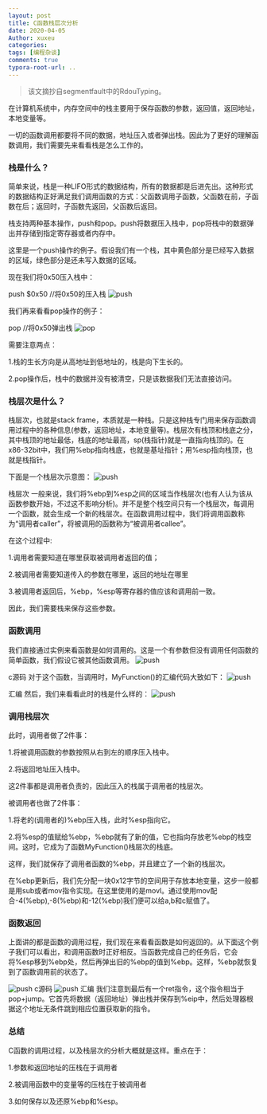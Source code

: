 ```yaml
---
layout: post
title: C函数栈层次分析
date: 2020-04-05
Author: xuxeu
categories: 
tags: [编程杂谈]
comments: true
typora-root-url: ..
---
```


> 该文摘抄自segmentfault中的RdouTyping。

在计算机系统中，内存空间中的栈主要用于保存函数的参数，返回值，返回地址，本地变量等。

一切的函数调用都要将不同的数据，地址压入或者弹出栈。因此为了更好的理解函数调用，我们需要先来看看栈是怎么工作的。

### 栈是什么？

简单来说，栈是一种LIFO形式的数据结构，所有的数据都是后进先出。这种形式的数据结构正好满足我们调用函数的方式：父函数调用子函数，父函数在前，子函数在后；返回时，子函数先返回，父函数后返回。

栈支持两种基本操作，push和pop。push将数据压入栈中，pop将栈中的数据弹出并存储到指定寄存器或者内存中。

这里是一个push操作的例子。假设我们有一个栈，其中黄色部分是已经写入数据的区域，绿色部分是还未写入数据的区域。

现在我们将0x50压入栈中：

push $0x50    //将0x50的压入栈
![push](/images/2020-04-05-c-func-stack/push.png)


我们再来看看pop操作的例子：

pop    //将0x50弹出栈
![pop](/images/2020-04-05-c-func-stack/pop.png)


需要注意两点：

1.栈的生长方向是从高地址到低地址的，栈是向下生长的。

2.pop操作后，栈中的数据并没有被清空，只是该数据我们无法直接访问。

### 栈层次是什么？

栈层次，也就是stack frame，本质就是一种栈。只是这种栈专门用来保存函数调用过程中的各种信息(参数，返回地址，本地变量等)。栈层次有栈顶和栈底之分，其中栈顶的地址最低，栈底的地址最高，sp(栈指针)就是一直指向栈顶的。在x86-32bit中，我们用%ebp指向栈底，也就是基址指针；用%esp指向栈顶，也就是栈指针。

下面是一个栈层次示意图：
![push](/images/2020-04-05-c-func-stack/stack.png)



栈层次
一般来说，我们将%ebp到%esp之间的区域当作栈层次(也有人认为该从函数参数开始，不过这不影响分析)。并不是整个栈空间只有一个栈层次，每调用一个函数，就会生成一个新的栈层次。在函数调用过程中，我们将调用函数称为“调用者caller”，将被调用的函数称为“被调用者callee”。

在这个过程中:

1.调用者需要知道在哪里获取被调用者返回的值；

2.被调用者需要知道传入的参数在哪里，返回的地址在哪里

3.被调用者返回后，%ebp，%esp等寄存器的值应该和调用前一致。

因此，我们需要栈来保存这些参数。

### 函数调用

我们直接通过实例来看函数是如何调用的。这是一个有参数但没有调用任何函数的简单函数，我们假设它被其他函数调用。
![push](/images/2020-04-05-c-func-stack/c_souce.png)

c源码
对于这个函数，当调用时，MyFunction()的汇编代码大致如下：
![push](/images/2020-04-05-c-func-stack/asm.png)



汇编
然后，我们来看看此时的栈是什么样的：
![push](/images/2020-04-05-c-func-stack/调用栈层次.png)

### 调用栈层次

此时，调用者做了2件事：

1.将被调用函数的参数按照从右到左的顺序压入栈中。

2.将返回地址压入栈中。

这2件事都是调用者负责的，因此压入的栈属于调用者的栈层次。

被调用者也做了2件事：

1.将老的(调用者的)%ebp压入栈，此时%esp指向它。

2.将%esp的值赋给%ebp，%ebp就有了新的值，它也指向存放老%ebp的栈空间。这时，它成为了函数MyFunction()栈层次的栈底。

这样，我们就保存了调用者函数的%ebp，并且建立了一个新的栈层次。

在%ebp更新后，我们先分配一块0x12字节的空间用于存放本地变量，这步一般都是用sub或者mov指令实现。在这里使用的是movl。通过使用mov配合-4(%ebp),-8(%ebp)和-12(%ebp)我们便可以给a,b和c赋值了。

### 函数返回

上面讲的都是函数的调用过程，我们现在来看看函数是如何返回的。从下面这个例子我们可以看出，和调用函数时正好相反。当函数完成自己的任务后，它会将%esp移到%ebp处，然后再弹出旧的%ebp的值到%ebp。这样，%ebp就恢复到了函数调用前的状态了。

![push](/images/2020-04-05-c-func-stack/c源码.png)
c源码
![push](/images/2020-04-05-c-func-stack/汇编.png)
汇编
我们注意到最后有一个ret指令，这个指令相当于pop+jump。它首先将数据（返回地址）弹出栈并保存到%eip中，然后处理器根据这个地址无条件跳到相应位置获取新的指令。

### 总结

C函数的调用过程，以及栈层次的分析大概就是这样。重点在于：

1.参数和返回地址的压栈在于调用者

2.被调用函数中的变量等的压栈在于被调用者

3.如何保存以及还原%ebp和%esp。
